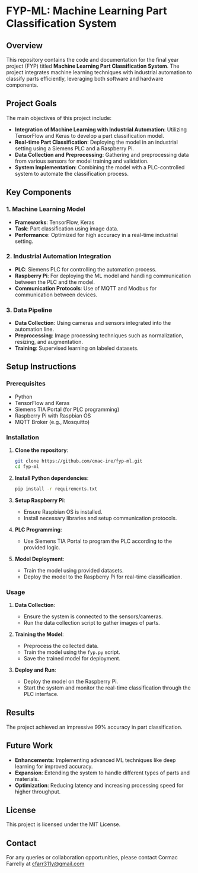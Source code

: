 # FYP-ML: Machine Learning Part Classification System

## Overview

This repository contains the code and documentation for the final year project (FYP) titled **Machine Learning Part Classification System**. The project integrates machine learning techniques with industrial automation to classify parts efficiently, leveraging both software and hardware components. 

## Project Goals

The main objectives of this project include:
- **Integration of Machine Learning with Industrial Automation**: Utilizing TensorFlow and Keras to develop a part classification model.
- **Real-time Part Classification**: Deploying the model in an industrial setting using a Siemens PLC and a Raspberry Pi.
- **Data Collection and Preprocessing**: Gathering and preprocessing data from various sensors for model training and validation.
- **System Implementation**: Combining the model with a PLC-controlled system to automate the classification process.

## Key Components

### 1. **Machine Learning Model**
   - **Frameworks**: TensorFlow, Keras
   - **Task**: Part classification using image data.
   - **Performance**: Optimized for high accuracy in a real-time industrial setting.

### 2. **Industrial Automation Integration**
   - **PLC**: Siemens PLC for controlling the automation process.
   - **Raspberry Pi**: For deploying the ML model and handling communication between the PLC and the model.
   - **Communication Protocols**: Use of MQTT and Modbus for communication between devices.

### 3. **Data Pipeline**
   - **Data Collection**: Using cameras and sensors integrated into the automation line.
   - **Preprocessing**: Image processing techniques such as normalization, resizing, and augmentation.
   - **Training**: Supervised learning on labeled datasets.

## Setup Instructions

### Prerequisites
- Python
- TensorFlow and Keras
- Siemens TIA Portal (for PLC programming)
- Raspberry Pi with Raspbian OS
- MQTT Broker (e.g., Mosquitto)

### Installation

1. **Clone the repository**:
    ```bash
    git clone https://github.com/cmac-ire/fyp-ml.git
    cd fyp-ml
    ```

2. **Install Python dependencies**:
    ```bash
    pip install -r requirements.txt
    ```

3. **Setup Raspberry Pi**:
    - Ensure Raspbian OS is installed.
    - Install necessary libraries and setup communication protocols.

4. **PLC Programming**:
    - Use Siemens TIA Portal to program the PLC according to the provided logic.

5. **Model Deployment**:
    - Train the model using provided datasets.
    - Deploy the model to the Raspberry Pi for real-time classification.

### Usage

1. **Data Collection**:
    - Ensure the system is connected to the sensors/cameras.
    - Run the data collection script to gather images of parts.

2. **Training the Model**:
    - Preprocess the collected data.
    - Train the model using the `fyp.py` script.
    - Save the trained model for deployment.

3. **Deploy and Run**:
    - Deploy the model on the Raspberry Pi.
    - Start the system and monitor the real-time classification through the PLC interface.

## Results

The project achieved an impressive 99% accuracy in part classification.

## Future Work

- **Enhancements**: Implementing advanced ML techniques like deep learning for improved accuracy.
- **Expansion**: Extending the system to handle different types of parts and materials.
- **Optimization**: Reducing latency and increasing processing speed for higher throughput.

## License

This project is licensed under the MIT License.

## Contact

For any queries or collaboration opportunities, please contact Cormac Farrelly at cfarr311y@gmail.com


